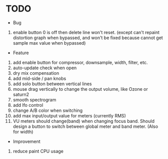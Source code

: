 # TODO

- Bug

1. enable button 0 is off then delete line won't reset.
(except can't repaint distortion graph when bypassed, and won't be fixed because cannot get sample max value when bypassed)

- Feature

1. add enable button for compressor, downsample, width, filter, etc.
2. auto-update check when open
3. dry mix compensation
4. add mid-side / pan knobs
5. add solo button between vertical lines
6. mouse drag vertically to change the output volume, like Ozone or saturn2
7. smooth spectrogram
8. add lfo control
9. change A/B color when switching
10. add max input/output value for meters (currently RMS)
11. VU meters should change(band) when changing focus band. Should design a button to switch between global meter and band meter. (Also for width)

- Improvement

1. reduce paint CPU usage
